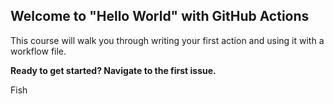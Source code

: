 ## Welcome to "Hello World" with GitHub Actions

This course will walk you through writing your first action and using it with a workflow file. 

**Ready to get started? Navigate to the first issue.**

Fish

